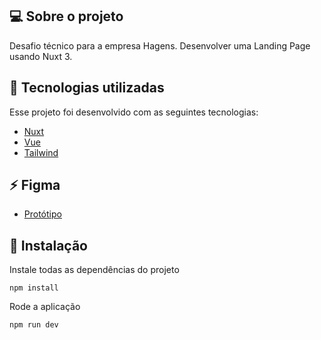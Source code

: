 ## 💻 Sobre o projeto

Desafio técnico para a empresa Hagens.
Desenvolver uma Landing Page usando Nuxt 3.



## :rocket:  Tecnologias utilizadas
Esse projeto foi desenvolvido com as seguintes tecnologias:
- [Nuxt](https://nuxt.com/)
- [Vue](https://vuejs.org/)
- [Tailwind](https://tailwindcss.com/)


## :zap:  Figma
- [Protótipo](https://www.figma.com/proto/5N7z3nd0HbRTWKyECJ3oua/LP---Teste-Front-End?page-id=0%3A1&node-id=1-9&t=8tryxuoa4MNwx8bJ-0&scaling=min-zoom)


## 💾 Instalação

Instale todas as dependências do projeto

```
npm install
```

Rode a aplicação

```
npm run dev
```




